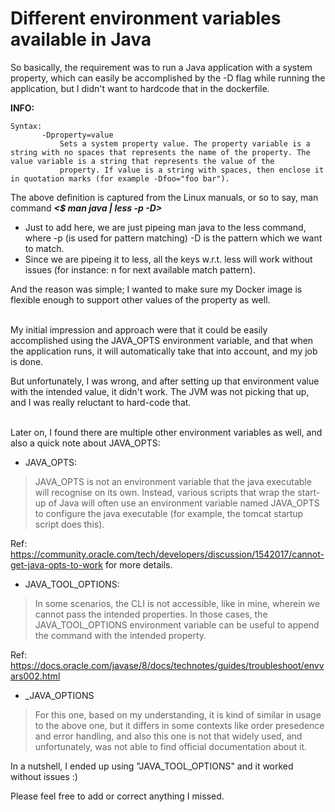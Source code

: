 # Different environment variables available in Java #

So basically, the requirement was to run a Java application with a system property, which can easily be accomplished by the -D flag while running the application, but I didn't want to hardcode that in the dockerfile.

**INFO:**
```
Syntax:
       -Dproperty=value
           Sets a system property value. The property variable is a string with no spaces that represents the name of the property. The value variable is a string that represents the value of the
           property. If value is a string with spaces, then enclose it in quotation marks (for example -Dfoo="foo bar").

```
The above definition is captured from the Linux manuals, or so to say, man command **_<$ man java | less -p -D>_**
- Just to add here, we are just pipeing man java to the less command, where -p (is used for pattern matching) -D is the pattern which we want to match.
- Since we are pipeing it to less, all the keys w.r.t. less will work without issues (for instance: n for next available match pattern).

And the reason was simple; I wanted to make sure my Docker image is flexible enough to support other values of the property as well.

</br>
My initial impression and approach were that it could be easily accomplished using the JAVA_OPTS environment variable, and that when the application runs, it will automatically take that into account, and my job is done.

But unfortunately, I was wrong, and after setting up that environment value with the intended value, it didn't work. The JVM was not picking that up, and I was really reluctant to hard-code that.

</br>
Later on, I found there are multiple other environment variables as well, and also a quick note about JAVA_OPTS:

- JAVA_OPTS:
>JAVA_OPTS is not an environment variable that the java executable will recognise on its own. Instead, various scripts that wrap the start-up of Java will often use an environment variable named JAVA_OPTS to configure the java executable (for example, the tomcat startup script does this).

Ref: https://community.oracle.com/tech/developers/discussion/1542017/cannot-get-java-opts-to-work for more details.

- JAVA_TOOL_OPTIONS:
>In some scenarios, the CLI is not accessible, like in mine, wherein we cannot pass the intended properties. In those cases, the JAVA_TOOL_OPTIONS environment variable can be useful to append the command with the intended property.

Ref: https://docs.oracle.com/javase/8/docs/technotes/guides/troubleshoot/envvars002.html

- _JAVA_OPTIONS

> For this one, based on my understanding, it is kind of similar in usage to the above one, but it differs in some contexts like order presedence and error handling, and also this one is not that widely used, and unfortunately, was not able to find official documentation about it.

In a nutshell, I ended up using "JAVA_TOOL_OPTIONS" and it worked without issues :)

Please feel free to add or correct anything I missed. 
